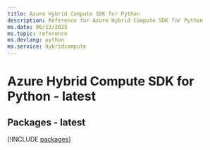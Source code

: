 ```yaml
---
title: Azure Hybrid Compute SDK for Python
description: Reference for Azure Hybrid Compute SDK for Python
ms.date: 06/13/2025
ms.topic: reference
ms.devlang: python
ms.service: hybridcompute
---
```

# Azure Hybrid Compute SDK for Python - latest
## Packages - latest
[!INCLUDE [packages](hybrid-compute-index.md)]
